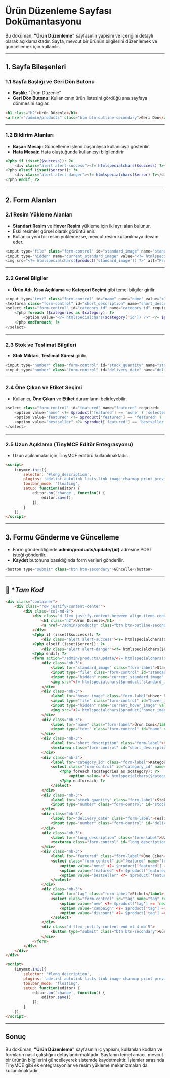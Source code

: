 # Ürün Düzenleme Sayfası Dokümantasyonu

Bu doküman, **"Ürün Düzenleme"** sayfasının yapısını ve içeriğini detaylı olarak açıklamaktadır. Sayfa, mevcut bir ürünün bilgilerini düzenlemek ve güncellemek için kullanılır.

---

## **1. Sayfa Bileşenleri**

### **1.1 Sayfa Başlığı ve Geri Dön Butonu**
- **Başlık:** "Ürün Düzenle"
- **Geri Dön Butonu:** Kullanıcının ürün listesini gördüğü ana sayfaya dönmesini sağlar.

```html
<h1 class="h2">Ürün Düzenle</h1>
<a href="/admin/products" class="btn btn-outline-secondary">Geri Dön</a>
```

---

### **1.2 Bildirim Alanları**
- **Başarı Mesajı:** Güncelleme işlemi başarılıysa kullanıcıya gösterilir.
- **Hata Mesajı:** Hata oluştuğunda kullanıcıyı bilgilendirir.

```php
<?php if (isset($success)): ?>
    <div class="alert alert-success"><?= htmlspecialchars($success) ?></div>
<?php elseif (isset($error)): ?>
    <div class="alert alert-danger"><?= htmlspecialchars($error) ?></div>
<?php endif; ?>
```

---

## **2. Form Alanları**

### **2.1 Resim Yükleme Alanları**
- **Standart Resim** ve **Hover Resim** yükleme için iki ayrı alan bulunur.
- Eski resimler görsel olarak görüntülenir.
- Kullanıcı yeni bir resim yüklemezse, mevcut resim kullanılmaya devam eder.

```php
<input type="file" class="form-control" id="standard_image" name="standard_image">
<input type="hidden" name="current_standard_image" value="<?= htmlspecialchars($product['standard_image']) ?>">
<img src="<?= htmlspecialchars($product['standard_image']) ?>" alt="Product Image" class="img-fluid mt-2" style="width: 100px;">
```

---

### **2.2 Genel Bilgiler**
- **Ürün Adı**, **Kısa Açıklama** ve **Kategori Seçimi** gibi temel bilgiler girilir.

```php
<input type="text" class="form-control" id="name" name="name" value="<?= htmlspecialchars($product['name']) ?>" required>
<textarea class="form-control" id="short_description" name="short_description" rows="3"><?= htmlspecialchars($product['short_description']) ?></textarea>
<select class="form-control" id="category_id" name="category_id" required>
    <?php foreach ($categories as $category): ?>
        <option value="<?= htmlspecialchars($category['id']) ?>" <?= $product['category_id'] == $category['id'] ? 'selected' : '' ?>><?= htmlspecialchars($category['name']) ?></option>
    <?php endforeach; ?>
</select>
```

---

### **2.3 Stok ve Teslimat Bilgileri**
- **Stok Miktarı**, **Teslimat Süresi** girilir.

```php
<input type="number" class="form-control" id="stock_quantity" name="stock_quantity" value="<?= htmlspecialchars($product['stock_quantity']) ?>" required>
<input type="number" class="form-control" id="delivery_date" name="delivery_date" value="<?= htmlspecialchars($product['delivery_date']) ?>" required>
```

---

### **2.4 Öne Çıkan ve Etiket Seçimi**
- Kullanıcı, **Öne Çıkan** ve **Etiket** durumlarını belirleyebilir.

```php
<select class="form-control" id="featured" name="featured" required>
    <option value="none" <?= $product['featured'] == 'none' ? 'selected' : '' ?>>Yok</option>
    <option value="featured" <?= $product['featured'] == 'featured' ? 'selected' : '' ?>>Öne Çıkan</option>
    <option value="bestseller" <?= $product['featured'] == 'bestseller' ? 'selected' : '' ?>>Çok Satan</option>
</select>
```

---

### **2.5 Uzun Açıklama (TinyMCE Editör Entegrasyonu)**
- Uzun açıklamalar için TinyMCE editörü kullanılmaktadır.

```html
<script>
    tinymce.init({
        selector: '#long_description',
        plugins: 'advlist autolink lists link image charmap print preview hr anchor pagebreak',
        toolbar_mode: 'floating',
        setup: function(editor) {
            editor.on('change', function() {
                editor.save();
            });
        }
    });
</script>
```

---

## **3. Formu Gönderme ve Güncelleme**

- Form gönderildiğinde **admin/products/update/{id}** adresine POST isteği gönderilir.
- **Kaydet** butonuna basıldığında form verileri gönderilir.

```php
<button type="submit" class="btn btn-secondary">Güncelle</button>
```

---
## 📌 **Tam Kod*

```html
<div class="container">
    <div class="row justify-content-center">
        <div class="col-md-8">
            <div class="d-flex justify-content-between align-items-center pt-3 pb-2 mb-3 border-bottom">
                <h1 class="h2">Ürün Düzenle</h1>
                <a href="/admin/products" class="btn btn-outline-secondary">Geri Dön</a>
            </div>
            <?php if (isset($success)): ?>
                <div class="alert alert-success"><?= htmlspecialchars($success) ?></div>
            <?php elseif (isset($error)): ?>
                <div class="alert alert-danger"><?= htmlspecialchars($error) ?></div>
            <?php endif; ?>
            <form action="/admin/products/update/<?= htmlspecialchars($product['id']) ?>" method="post" enctype="multipart/form-data">
                <div class="mb-3">
                    <label for="standard_image" class="form-label">Standart Resim</label>
                    <input type="file" class="form-control" id="standard_image" name="standard_image">
                    <input type="hidden" name="current_standard_image" value="<?= htmlspecialchars($product['standard_image']) ?>">
                    <img src="<?= htmlspecialchars($product['standard_image']) ?>" alt="Product Image" class="img-fluid mt-2" style="width: 100px;">
                </div>
                <div class="mb-3">
                    <label for="hover_image" class="form-label">Hover Resim</label>
                    <input type="file" class="form-control" id="hover_image" name="hover_image">
                    <input type="hidden" name="current_hover_image" value="<?= htmlspecialchars($product['hover_image']) ?>">
                    <img src="<?= htmlspecialchars($product['hover_image']) ?>" alt="Product Image" class="img-fluid mt-2" style="width: 100px;">
                </div>
                <div class="mb-3">
                    <label for="name" class="form-label">Ürün İsmi</label>
                    <input type="text" class="form-control" id="name" name="name" value="<?= htmlspecialchars($product['name']) ?>" required>
                </div>
                <div class="mb-3">
                    <label for="short_description" class="form-label">Kısa Açıklama</label>
                    <textarea class="form-control" id="short_description" name="short_description" rows="3"><?= htmlspecialchars($product['short_description']) ?></textarea>
                </div>
                <div class="mb-3">
                    <label for="category_id" class="form-label">Kategori</label>
                    <select class="form-control" id="category_id" name="category_id" required>
                        <?php foreach ($categories as $category): ?>
                            <option value="<?= htmlspecialchars($category['id']) ?>" <?= $product['category_id'] == $category['id'] ? 'selected' : '' ?>><?= htmlspecialchars($category['name']) ?></option>
                        <?php endforeach; ?>
                    </select>
                </div>
                <div class="mb-3">
                    <label for="stock_quantity" class="form-label">Stok Miktarı</label>
                    <input type="number" class="form-control" id="stock_quantity" name="stock_quantity" value="<?= htmlspecialchars($product['stock_quantity']) ?>" required>
                </div>
                <div class="mb-3">
                    <label for="delivery_date" class="form-label">Teslimat Süresi (Gün)</label>
                    <input type="number" class="form-control" id="delivery_date" name="delivery_date" value="<?= htmlspecialchars($product['delivery_date']) ?>" required>
                </div>
                <div class="mb-3">
                    <label for="long_description" class="form-label">Uzun Açıklama</label>
                    <textarea class="form-control" id="long_description" name="long_description" rows="5"><?= htmlspecialchars($product['long_description']) ?></textarea>
                </div>
                <div class="mb-3">
                    <label for="featured" class="form-label">Öne Çıkan</label>
                    <select class="form-control" id="featured" name="featured" required>
                        <option value="none" <?= $product['featured'] == 'none' ? 'selected' : '' ?>>Yok</option>
                        <option value="featured" <?= $product['featured'] == 'featured' ? 'selected' : '' ?>>Öne Çıkan</option>
                        <option value="bestseller" <?= $product['featured'] == 'bestseller' ? 'selected' : '' ?>>Çok Satan</option>
                    </select>
                </div>
                <div class="mb-3">
                    <label for="tag" class="form-label">Etiket</label>
                    <select class="form-control" id="tag" name="tag" required>
                        <option value="new" <?= $product['tag'] == 'new' ? 'selected' : '' ?>>Yeni</option>
                        <option value="campaign" <?= $product['tag'] == 'campaign' ? 'selected' : '' ?>>Kampanya</option>
                        <option value="discount" <?= $product['tag'] == 'discount' ? 'selected' : '' ?>>İndirim</option>
                    </select>
                </div>
                <div class="d-flex justify-content-end mt-4 mb-5">
                    <button type="submit" class="btn btn-secondary">Güncelle</button>
                </div>
            </form>
        </div>
    </div>
</div>

<script>
    tinymce.init({
        selector: '#long_description',
        plugins: 'advlist autolink lists link image charmap print preview hr anchor pagebreak',
        toolbar_mode: 'floating',
        setup: function(editor) {
            editor.on('change', function() {
                editor.save();
            });
        }
    });
</script>
```
---

## **Sonuç**
Bu doküman, **"Ürün Düzenleme"** sayfasının iç yapısını, kullanılan kodları ve formların nasıl çalıştığını detaylandırmaktadır. Sayfanın temel amacı, mevcut bir ürünün bilgilerini güncelleyerek sistemde kaydetmektir. İşlemler sırasında TinyMCE gibi ek entegrasyonlar ve resim yükleme mekanizmaları da kullanılmaktadır.

